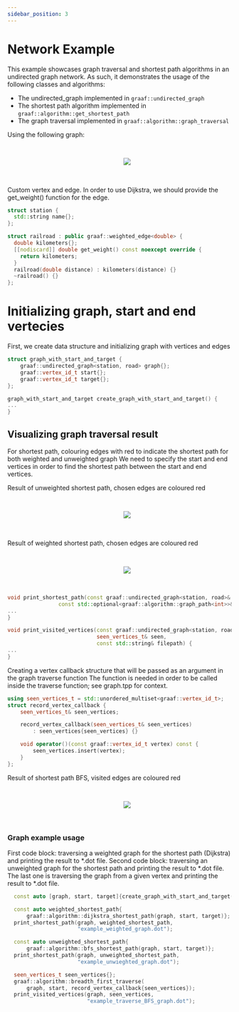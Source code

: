 ```yaml
---
sidebar_position: 3
---
```


# Network Example
This example showcases graph traversal and shortest path algorithms in an undirected graph network. As such, it demonstrates the usage of the following classes and algorithms:
- The undirected_graph implemented in `graaf::undirected_graph`
- The shortest path algorithm implemented in `graaf::algorithm::get_shortest_path`
- The graph traversal implemented in `graaf::algorithm::graph_traversal`

Using the following graph:

<pre>
<p align="center">
    <img src={require("/static/img/examples/example_usage.png").default}></img>
</p>
</pre>

Custom vertex and edge. In order to use Dijkstra, we should provide the get_weight() function for the edge.

```c++
struct station {
  std::string name{};
};

struct railroad : public graaf::weighted_edge<double> {
  double kilometers{};
  [[nodiscard]] double get_weight() const noexcept override {
    return kilometers;
  }
  railroad(double distance) : kilometers(distance) {}
  ~railroad() {}
};
```

# Initializing graph, start and end vertecies
First, we create data structure and initializing graph with vertices and edges

```c++
struct graph_with_start_and_target {
    graaf::undirected_graph<station, road> graph{};
    graaf::vertex_id_t start{};
    graaf::vertex_id_t target{};
};

graph_with_start_and_target create_graph_with_start_and_target() {
...
}
```

## Visualizing graph traversal result
For shortest path, colouring edges with red to indicate the shortest path for both weighted and unweighted graph
We need to specify the start and end vertices in order to find the shortest path between the start and end vertices.

Result of unweighted shortest path, chosen edges are coloured red
<pre>
<p align="center">
    <img src={require("/static/img/examples/example_shortest_path_unweighted.png").default}></img>
</p>
</pre>

Result of weighted shortest path, chosen edges are coloured red
<pre>
<p align="center">
    <img src={require("/static/img/examples/example_shortest_path_weighted.png").default}></img>
</p>
</pre>

```c++
void print_shortest_path(const graaf::undirected_graph<station, road>& graph,
                const std::optional<graaf::algorithm::graph_path<int>>& path, const std::string & filepath) {
...
}

void print_visited_vertices(const graaf::undirected_graph<station, road>& graph,
                            seen_vertices_t& seen,
                            const std::string& filepath) {
...
}
```

Creating a vertex callback structure that will be passed as an argument in the graph traverse function
The function is needed in order to be called inside the traverse function; see graph.tpp for context.

```c++
using seen_vertices_t = std::unordered_multiset<graaf::vertex_id_t>;
struct record_vertex_callback {
    seen_vertices_t& seen_vertices;

    record_vertex_callback(seen_vertices_t& seen_vertices)
        : seen_vertices{seen_vertices} {}

    void operator()(const graaf::vertex_id_t vertex) const {
        seen_vertices.insert(vertex);
    }
};
```

Result of shortest path BFS, visited edges are coloured red
<pre>
<p align="center">
    <img src={require("/static/img/examples/example_traversed_graph_BFS.png").default}></img>
</p>
</pre>

### Graph example usage
First code block: traversing a weighted graph for the shortest path (Dijkstra) and printing the result to *.dot file.
Second code block: traversing an unweighted graph for the shortest path and printing the result to *.dot file.
The last one is traversing the graph from a given vertex and printing the result to *.dot file.

```c++
  const auto [graph, start, target]{create_graph_with_start_and_target()};

  const auto weighted_shortest_path{
      graaf::algorithm::dijkstra_shortest_path(graph, start, target)};
  print_shortest_path(graph, weighted_shortest_path,
                      "example_weighted_graph.dot");

  const auto unweighted_shortest_path{
      graaf::algorithm::bfs_shortest_path(graph, start, target)};
  print_shortest_path(graph, unweighted_shortest_path,
                      "example_unwieghted_graph.dot");

  seen_vertices_t seen_vertices{};
  graaf::algorithm::breadth_first_traverse(
      graph, start, record_vertex_callback{seen_vertices});
  print_visited_vertices(graph, seen_vertices,
                         "example_traverse_BFS_graph.dot");
```

